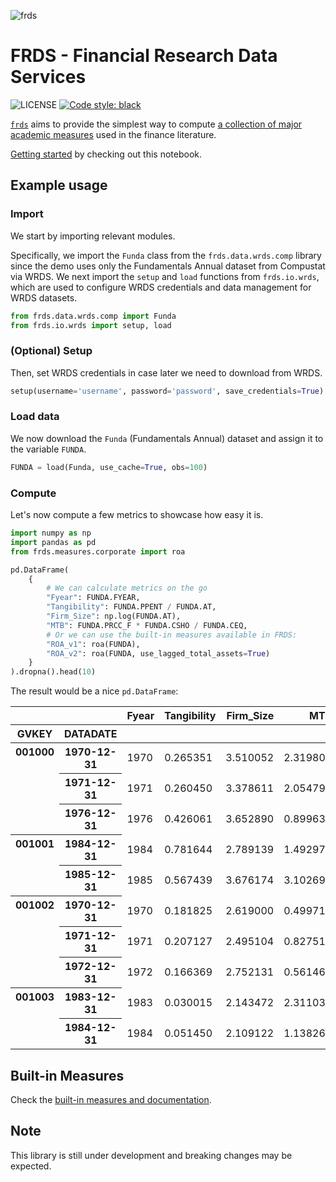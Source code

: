 ![frds](https://github.com/mgao6767/frds/raw/master/images/frds_logo.png)

# FRDS - Financial Research Data Services
![LICENSE](https://img.shields.io/github/license/mgao6767/frds?color=blue) [![Code style: black](https://img.shields.io/badge/code%20style-black-000000.svg)](https://github.com/psf/black)

[`frds`](https://github.com/mgao6767/frds/) aims to provide the simplest way to compute [a collection of major academic measures](#supported-measures) used in the finance literature.

[Getting started](https://frds.io/getting-started/) by checking out this notebook.

## Example usage

### Import
We start by importing relevant modules.

Specifically, we import the `Funda` class from the `frds.data.wrds.comp` library since the demo uses only the Fundamentals Annual dataset from Compustat via WRDS. We next import the `setup` and `load` functions from `frds.io.wrds`, which are used to configure WRDS credentials and data management for WRDS datasets.

```Python
from frds.data.wrds.comp import Funda
from frds.io.wrds import setup, load
```

### (Optional) Setup

Then, set WRDS credentials in case later we need to download from WRDS.

```Python
setup(username='username', password='password', save_credentials=True)
```

### Load data
We now download the `Funda` (Fundamentals Annual) dataset and assign it to the variable `FUNDA`.

```Python
FUNDA = load(Funda, use_cache=True, obs=100)
```

### Compute

Let's now compute a few metrics to showcase how easy it is.

```Python
import numpy as np
import pandas as pd
from frds.measures.corporate import roa

pd.DataFrame(
    {
        # We can calculate metrics on the go
        "Fyear": FUNDA.FYEAR,
        "Tangibility": FUNDA.PPENT / FUNDA.AT,
        "Firm_Size": np.log(FUNDA.AT),
        "MTB": FUNDA.PRCC_F * FUNDA.CSHO / FUNDA.CEQ,
        # Or we can use the built-in measures available in FRDS:
        "ROA_v1": roa(FUNDA),
        "ROA_v2": roa(FUNDA, use_lagged_total_assets=True)
    }
).dropna().head(10)
```

The result would be a nice `pd.DataFrame`:

<table border="0" class="dataframe">
  <thead>
    <tr style="text-align: right;">
      <th></th>
      <th></th>
      <th>Fyear</th>
      <th>Tangibility</th>
      <th>Firm_Size</th>
      <th>MTB</th>
      <th>ROA_v1</th>
      <th>ROA_v2</th>
    </tr>
    <tr>
      <th>GVKEY</th>
      <th>DATADATE</th>
      <th></th>
      <th></th>
      <th></th>
      <th></th>
      <th></th>
      <th></th>
    </tr>
  </thead>
  <tbody>
    <tr>
      <th rowspan="3" valign="top">001000</th>
      <th>1970-12-31</th>
      <td>1970</td>
      <td>0.265351</td>
      <td>3.510052</td>
      <td>2.319803</td>
      <td>0.056143</td>
      <td>0.065408</td>
    </tr>
    <tr>
      <th>1971-12-31</th>
      <td>1971</td>
      <td>0.260450</td>
      <td>3.378611</td>
      <td>2.054797</td>
      <td>0.004705</td>
      <td>0.004126</td>
    </tr>
    <tr>
      <th>1976-12-31</th>
      <td>1976</td>
      <td>0.426061</td>
      <td>3.652890</td>
      <td>0.899635</td>
      <td>0.088996</td>
      <td>0.947310</td>
    </tr>
    <tr>
      <th rowspan="2" valign="top">001001</th>
      <th>1984-12-31</th>
      <td>1984</td>
      <td>0.781644</td>
      <td>2.789139</td>
      <td>1.492970</td>
      <td>0.069958</td>
      <td>0.080441</td>
    </tr>
    <tr>
      <th>1985-12-31</th>
      <td>1985</td>
      <td>0.567439</td>
      <td>3.676174</td>
      <td>3.102697</td>
      <td>0.065223</td>
      <td>0.158357</td>
    </tr>
    <tr>
      <th rowspan="3" valign="top">001002</th>
      <th>1970-12-31</th>
      <td>1970</td>
      <td>0.181825</td>
      <td>2.619000</td>
      <td>0.499715</td>
      <td>0.035490</td>
      <td>0.032331</td>
    </tr>
    <tr>
      <th>1971-12-31</th>
      <td>1971</td>
      <td>0.207127</td>
      <td>2.495104</td>
      <td>0.827517</td>
      <td>0.065660</td>
      <td>0.058009</td>
    </tr>
    <tr>
      <th>1972-12-31</th>
      <td>1972</td>
      <td>0.166369</td>
      <td>2.752131</td>
      <td>0.561460</td>
      <td>0.057285</td>
      <td>0.074074</td>
    </tr>
    <tr>
      <th rowspan="2" valign="top">001003</th>
      <th>1983-12-31</th>
      <td>1983</td>
      <td>0.030015</td>
      <td>2.143472</td>
      <td>2.311034</td>
      <td>0.123109</td>
      <td>0.186435</td>
    </tr>
    <tr>
      <th>1984-12-31</th>
      <td>1984</td>
      <td>0.051450</td>
      <td>2.109122</td>
      <td>1.138268</td>
      <td>0.046960</td>
      <td>0.138214</td>
    </tr>
  </tbody>
</table>

## Built-in Measures

Check the [built-in measures and documentation](https://frds.io/api/measures/).

## Note

This library is still under development and breaking changes may be expected.